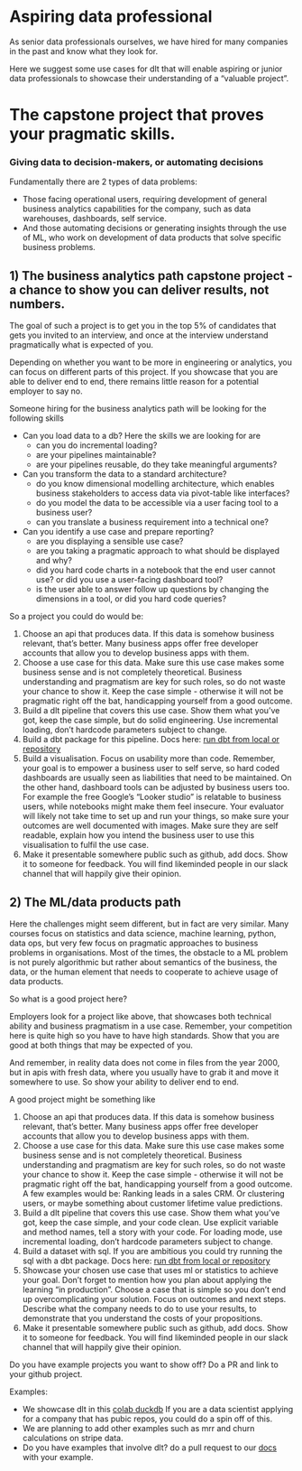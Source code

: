 # Aspiring data professional

As senior data professionals ourselves, we have hired for many companies in the past and know what they look for.

Here we suggest some use cases for dlt that will enable aspiring or junior data professionals to showcase their understanding of a “valuable project”.

# The capstone project that proves your pragmatic skills.

### Giving data to decision-makers, or automating decisions

Fundamentally there are 2 types of data problems:

- Those facing operational users, requiring development of general business analytics capabilities for the company, such as data warehouses, dashboards, self service.
- And those automating decisions or generating insights through the use of ML, who work on development of data products that solve specific business problems.

## 1) The business analytics path capstone project - a chance to show you can deliver results, not numbers.

The goal of such a project is to get you in the top 5% of candidates that gets you invited to an interview, and once at the interview understand pragmatically what is expected of you.

Depending on whether you want to be more in engineering or analytics, you can focus on different parts of this project. If you showcase that you are able to deliver end to end, there remains little reason for a potential employer to say no.

Someone hiring for the business analytics path will be looking for the following skills

- Can you load data to a db? Here the skills we are looking for are
    - can you do incremental loading?
    - are your pipelines maintainable?
    - are your pipelines reusable, do they take meaningful arguments?
- Can you transform the data to a standard architecture?
    - do you know dimensional modelling architecture, which enables business stakeholders to access data via pivot-table like interfaces?
    - do you model the data to be accessible via a user facing tool to a business user?
    - can you translate a business requirement into a technical one?
- Can you identify a use case and prepare reporting?
    - are you displaying a sensible use case?
    - are you taking a pragmatic approach to what should be displayed and why?
    - did you hard code charts in a notebook that the end user cannot use? or did you use a user-facing dashboard tool?
    - is the user able to answer follow up questions by changing the dimensions in a tool, or did you hard code queries?

So a project you could do would be:

1. Choose an api that produces data. If this data is somehow business relevant, that’s better. Many business apps offer free developer accounts that allow you to develop business apps with them.
2. Choose a use case for this data. Make sure this use case makes some business sense and is not completely theoretical. Business understanding and pragmatism are key for such roles, so do not waste your chance to show it. Keep the case simple - otherwise it will not be pragmatic right off the bat, handicapping yourself from a good outcome.
3. Build a dlt pipeline that covers this use case. Show them what you’ve got, keep the case simple, but do solid engineering. Use incremental loading, don’t hardcode parameters subject to change.
4. Build a dbt package for this pipeline. Docs here: [run dbt from local or repository](./using-loaded-data/transforming-the-data)
5. Build a visualisation. Focus on usability more than code. Remember, your goal is to empower a business user to self serve, so hard coded dashboards are usually seen as liabilities that need to be maintained. On the other hand, dashboard tools can be adjusted by business users too. For example the free Google’s “Looker studio” is relatable to business users, while notebooks might make them feel insecure. Your evaluator will likely not take time to set up and run your things, so make sure your outcomes are well documented with images. Make sure they are self readable, explain how you intend the business user to use this visualisation to fulfil the use case.
6. Make it presentable somewhere public such as github, add docs. Show it to someone for feedback. You will find likeminded people in our slack channel that will happily give their opinion.

## 2) The ML/data products path

Here the challenges might seem different, but in fact are very similar. Many courses focus on statistics and data science, machine learning, python, data ops, but very few focus on pragmatic approaches to business problems in organisations. Most of the times, the obstacle to a ML problem is not purely algorithmic but rather about semantics of the business, the data, or the human element that needs to cooperate to achieve usage of data products.

So what is a good project here?

Employers look for a project like above, that showcases both technical ability and business pragmatism in a use case. Remember, your competition here is quite high so you have to have high standards. Show that you are good at both things that may be expected of you.

And remember, in reality data does not come in files from the year 2000, but in apis with fresh data, where you usually have to grab it and move it somewhere to use. So show your ability to deliver end to end.

A good project might be something like

1. Choose an api that produces data. If this data is somehow business relevant, that’s better. Many business apps offer free developer accounts that allow you to develop business apps with them.
2. Choose a use case for this data. Make sure this use case makes some business sense and is not completely theoretical. Business understanding and pragmatism are key for such roles, so do not waste your chance to show it. Keep the case simple - otherwise it will not be pragmatic right off the bat, handicapping yourself from a good outcome. A few examples would be: Ranking leads in a sales CRM. Or clustering users, or maybe something about customer lifetime value predictions.
3. Build a dlt pipeline that covers this use case. Show them what you’ve got, keep the case simple, and your code clean. Use explicit variable and method names, tell a story with your code. For loading mode, use incremental loading, don’t hardcode parameters subject to change.
4. Build a dataset with sql. If you are ambitious you could try running the sql with a dbt package.  Docs here: [run dbt from local or repository](./using-loaded-data/transforming-the-data)
5. Showcase your chosen use case that uses ml or statistics to achieve your goal. Don’t forget to mention how you plan about applying the learning “in production”. Choose a case that is simple so you don’t end up overcomplicating your solution. Focus on outcomes and next steps. Describe what the company needs to do to use your results, to demonstrate that you understand the costs of your propositions.
6. Make it presentable somewhere public such as github, add docs. Show it to someone for feedback. You will find likeminded people in our slack channel that will happily give their opinion.

Do you have example projects you want to show off? Do a PR and link to your github project.

Examples:
- We showcase dlt in this [colab duckdb](https://colab.research.google.com/drive/1NfSB1DpwbbHX9_t5vlalBTf13utwpMGx?usp=sharing) If you are a data scientist applying for a company that has pubic repos, you could do a spin off of this.
- We are planning to add other examples such as mrr and churn calculations on stripe data.
- Do you have examples that involve dlt? do a pull request to our [docs](https://github.com/dlt-hub/dlt/tree/devel/docs/website/docs) with your example.
